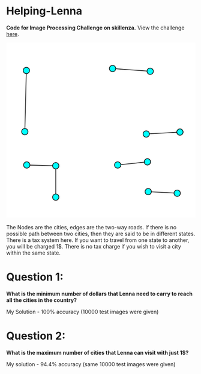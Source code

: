 # Helping-Lenna
**Code for Image Processing Challenge on skillenza.** View the challenge [here](https://skillenza.com/challenge/vidooly-datascience-jan2019).


![sample Image](https://github.com/nvinayvarma189/Helping-Lenna/blob/master/Sample%20Images/1.png)

The Nodes are the cities, edges are the two-way roads. If there is no possible path between two cities, then they are said to be in different states. There is a tax system here. If you want to travel from one state to another, you will be charged 1$.
There is no tax charge if you wish to visit a city within the same state.
# Question 1:
**What is the minimum number of dollars that Lenna need to carry to reach all the cities in the country?**

My Solution - 100% accuracy (10000 test images were given)

# Question 2:
**What is the maximum number of cities that Lenna can visit with just 1$?**

My solution - 94.4% accuracy (same 10000 test images were given)
